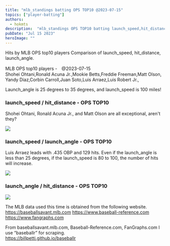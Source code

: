 ```yaml
---
title: "mlb_standings batting OPS TOP10 @2023-07-15"
topics: ["player-batting"]
authors:
  - hokmts
description:  "mlb_standings OPS TOP10 batting launch_speed,hit_distance,launch_angle"
pubDate: "Jul 15 2023"
heroImage: ""
---
```


Hits by MLB OPS top10 players
Comparison of launch_speed, hit_distance, launch_angle.

MLB OPS top10 players -　@2023-07-15  
Shohei Ohtani,Ronald Acuna Jr.,Mookie Betts,Freddie Freeman,Matt Olson,
Yandy Diaz,Corbin Carroll,Juan Soto,Luis Arraez,Luis Robert Jr.,

Launch_angle is 25 degrees to 35 degrees, and launch_speed is 100 miles!

### launch\_speed / hit\_distance - OPS TOP10

Shohei Ohtani, Ronald Acuna Jr., and Matt Olson are all exceptional, aren't they?

<img src="/2023mlb_standing_b03_files/figure-markdown_strict/unnamed-chunk-4-1.png" style="display: block; margin: auto;" />

### launch\_speed / launch\_angle - OPS TOP10

Luis Arraez leads with .435 OBP and 129 hits.
Even if the launch_angle is less than 25 degrees, if the launch_speed is 80 to 100, the number of hits will increase.

<img src="/2023mlb_standing_b03_files/figure-markdown_strict/unnamed-chunk-5-1.png" style="display: block; margin: auto;" />

### launch\_angle / hit\_distance - OPS TOP10

<img src="/2023mlb_standing_b03_files/figure-markdown_strict/unnamed-chunk-6-1.png" style="display: block; margin: auto;" />

The MLB data used this time is obtained from the following website.  
 <https://baseballsavant.mlb.com> 
 <https://www.baseball-reference.com> 
 <https://www.fangraphs.com>

From baseballsavant.mlb.com, Baseball-Reference.com, FanGraphs.com I use
“baseballr” for scraping.  
 <https://billpetti.github.io/baseballr>
